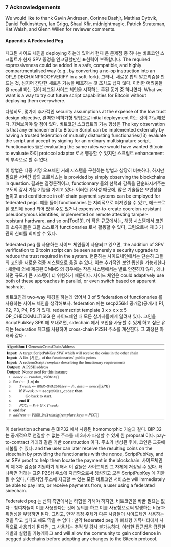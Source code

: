 ### 7 Acknowledgements 

We would like to thank Gavin Andresen, Corinne Dashjr, Mathias Dybvik, Daniel Folkinshteyn, Ian Grigg, Shaul Kfir, midnightmagic, Patrick Strateman, Kat Walsh, and Glenn Willen for reviewer comments.

#### Appendix A Federated Peg 

페그된 사이드 체인을 deploying 하는데 있어서 현재 큰 문제점 중 하나는 비트코인 스크립트가 현재 SPV 증명을 인코딩할만한 표현력이 부족합니다. The required expressiveness could be added in a safe, compatible, and highly compartmentalised way (e.g., by converting a no-op instruction into an OP_SIDECHAINPROOFVERIFY in a soft-fork). 그러나, 새로운 합의 알고리즘을 만드는 것, 심지어 간단한 새로운 기능을 배포하는 것 조차도 쉽지 않다. 이러한 어려움들을 recall 하는 것이 페그된 사이드 체인을 시작하는 주된 동기 중 하나였다. What we want is a way to try out future script capabilities for Bitcoin without deploying them everywhere.

다행히도, 몇가지 추가적인 security assumptions at the expense of the low trust design objective, 완벽한 비허가형 방법으로 initial deployment 하는 것이 가능해졌다. 지켜보아야 할 점이 있다. 비트코인 스크립트의 기능 향상은  The key observation is that any enhancement to Bitcoin Script can be implemented externally by having a trusted federation of mutually distrusting functionaries(13) evaluate the script and accept by signing for an ordinary multisignature script. Functionaries 들은 evaluating the same rules we would have wanted Bitcoin to evaluate 하여 protocol adaptor 로서 행동할 수 있지만 스크립트 enhancement 의 부족으로 할 수 없다.  

이 방법은 다중 서명 오프체인 거래 시스템을 구현하는 방법과 상당히 비슷하다, 하지만 필요한 서버간 합의 프로세스는 is provided by simply observing the blockchains in question. 결과는 결정론적이고, functionnary 들의 선택과 감독을 단순화시켜주는 고도의 감사 가능 기능을 가지고 있다. 이러한 유사성 때문에, 많은 기술들은 보안성을 높이고 and confidence in off-chain payment systems can be employed for federated pegs. 예를 들어 functionaries 는 지리적으로 퍼져있을 수 있고, 에스크로 된 코인에 bond 되어 있을 수도 있거나 expensive-to-create coercion-resistant pseudonymous identities, implemented on remote attesting tamper-resistant hardware, and so on[Tod13]. 더 작은 규모에서는, 해당 시스템에서 코인의 소유자들은 그들 스스로가 functionaries 로서 활동할 수 있다, 그럼으로써 제 3 기관의 신뢰를 회피할 수 있다. 

federated peg 를 사용하는 사이드 체인들이 사용되고 있으면, the addition of SPV verification to Bitcoin script can be seen as merely a security upgrade to reduce the trust required in the system. 현존하는 사이드체인에서는 단순히 그들의 코인을 새로운 검증 시스템으로 옮길 수 있다. 이는 추가적인 보안 옵션을 가능케한다 : 채굴에 의해 제공된 DMMS 의 경우에는 작은 시스템에서는 별로 안전하지 않다, 왜냐하면 규모가 큰 시스템이 더 위험하기 때문이다. 사이드 체인은 could adaptively use both of these approaches in parallel, or even switch based on apparent hashrate.

비트코인과 two-way 페깅을 하는데 있어서 3 of 5 federation of functionaries 를 사용하는 사이드 체인을 생각해보자. federation 에는 secp256k1 공개점(공개키) P1, P2, P3, P4, P5 가 있다. redeemscript template 3 x x x x x 5 OP_CHECKMULTISIG 은 사이드체인 내 모든 참가자들에게 알려져 있다. 코인을 ScriptPubKey SPK 에 보내려면, sidechain 에서 코인을 사용할 수 있게 하고 싶은 유저는 federation 페그를 사용하여 cross-chain P2SH 주소를 계산한다. 그 과정은 아래와 같다 : 

![1](./1.png)

이 derivation scheme 은 BIP32 에서 사용된 homomorphic 기술과 같다. BIP 32 는 공개적으로 연결할 수 없는 주소를 제 3자가 파생할 수 있게 한 proposal 이다. pay-to-contract 거래와 같은 기반 construction 이다. 주소가 생성된 후에, 코인은 그곳에 지불될 수 있다. and the user can later receive the resulting coins on the sidechain by providing the functionaries with the nonce, ScriptPubKey, and an SPV proof to help them locate the payment in the blockchain. 사이드체인의 제 3자 검증을 지원하기 위해서 이 값들은 사이드체인 그 자체에 저장될 수 있다. 왜냐하면 거래는 표준 P2SH 주소에 지급함으로써 셍성되고 모든 ScriptPubKey 에 지불될 수 있다, 다중서명 주소에 지급할 수 있는 모든 비트코인 서비스는 will immediately be able to pay into, or receive payments from, a user using a federated sidechain.

Federated peg 는 신뢰 측면에서는 타협을 가해야 하지만, 비트코인을 바꿀 필요는 없다 - 참여자들이 이를 사용한다는 것에 동의를 하고 이를 사용함으로써 발생하는 비용과 위험성을 부담하면 된다. 그리고, 만약 특정 주체가 다른 사람들이 사이드체인 사용하는 것을 막고 싶다고 해도 막을 수 없다 : 만약 federated peg 가 폐쇄형 커뮤니티에서 사적으로 사용되게 된다면, 그 사용처는 추적 및 감사 불가능하다. 이러한 접근법은 급진한 개발과 실험을 가능케하고 and will allow the community to gain confidence in pegged sidechains before adopting any changes to the Bitcoin protocol.